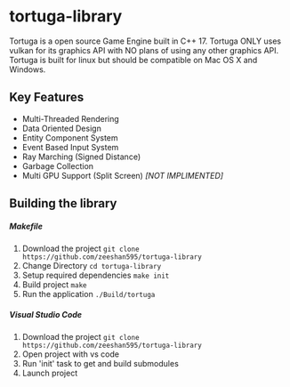 # tortuga-library

Tortuga is a open source Game Engine built in C++ 17. Tortuga ONLY uses vulkan for its graphics API with NO plans of using any other graphics API. Tortuga is built for linux but should be compatible on Mac OS X and Windows.

## Key Features

* Multi-Threaded Rendering
* Data Oriented Design
* Entity Component System
* Event Based Input System
* Ray Marching (Signed Distance)
* Garbage Collection
* Multi GPU Support (Split Screen) _[NOT IMPLIMENTED]_

## Building the library

##### Makefile

1. Download the project `git clone https://github.com/zeeshan595/tortuga-library`
2. Change Directory `cd tortuga-library`
3. Setup required dependencies `make init`
4. Build project `make`
5. Run the application `./Build/tortuga`

##### Visual Studio Code

1. Download the project `git clone https://github.com/zeeshan595/tortuga-library`
2. Open project with vs code
3. Run 'init' task to get and build submodules
4. Launch project